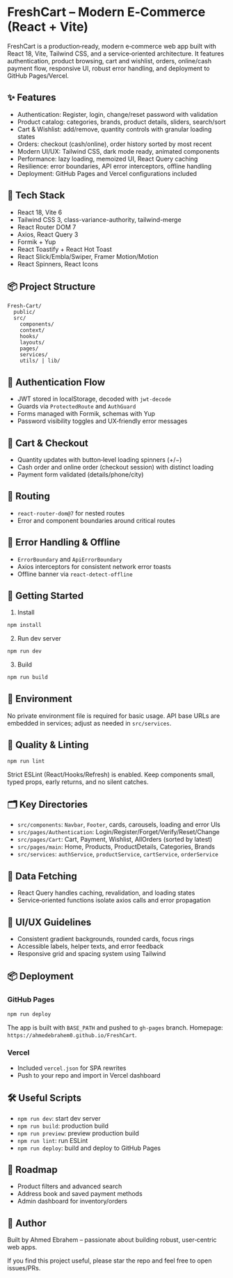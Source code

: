 # FreshCart – Modern E‑Commerce (React + Vite)

FreshCart is a production‑ready, modern e‑commerce web app built with React 18, Vite, Tailwind CSS, and a service‑oriented architecture. It features authentication, product browsing, cart and wishlist, orders, online/cash payment flow, responsive UI, robust error handling, and deployment to GitHub Pages/Vercel.

## ✨ Features

- Authentication: Register, login, change/reset password with validation
- Product catalog: categories, brands, product details, sliders, search/sort
- Cart & Wishlist: add/remove, quantity controls with granular loading states
- Orders: checkout (cash/online), order history sorted by most recent
- Modern UI/UX: Tailwind CSS, dark mode ready, animated components
- Performance: lazy loading, memoized UI, React Query caching
- Resilience: error boundaries, API error interceptors, offline handling
- Deployment: GitHub Pages and Vercel configurations included

## 🧰 Tech Stack

- React 18, Vite 6
- Tailwind CSS 3, class-variance-authority, tailwind-merge
- React Router DOM 7
- Axios, React Query 3
- Formik + Yup
- React Toastify + React Hot Toast
- React Slick/Embla/Swiper, Framer Motion/Motion
- React Spinners, React Icons

## 📦 Project Structure

```
Fresh-Cart/
  public/
  src/
    components/
    context/
    hooks/
    layouts/
    pages/
    services/
    utils/ | lib/
```

## 🔐 Authentication Flow

- JWT stored in localStorage, decoded with `jwt-decode`
- Guards via `ProtectedRoute` and `AuthGuard`
- Forms managed with Formik, schemas with Yup
- Password visibility toggles and UX‑friendly error messages

## 🛒 Cart & Checkout

- Quantity updates with button‑level loading spinners (+/−)
- Cash order and online order (checkout session) with distinct loading
- Payment form validated (details/phone/city)

## 🧭 Routing

- `react-router-dom@7` for nested routes
- Error and component boundaries around critical routes

## 🧱 Error Handling & Offline

- `ErrorBoundary` and `ApiErrorBoundary`
- Axios interceptors for consistent network error toasts
- Offline banner via `react-detect-offline`

## 🚀 Getting Started

1. Install

```bash
npm install
```

2. Run dev server

```bash
npm run dev
```

3. Build

```bash
npm run build
```

## 🔧 Environment

No private environment file is required for basic usage. API base URLs are embedded in services; adjust as needed in `src/services`.

## 🧪 Quality & Linting

```bash
npm run lint
```

Strict ESLint (React/Hooks/Refresh) is enabled. Keep components small, typed props, early returns, and no silent catches.

## 🗂️ Key Directories

- `src/components`: `Navbar`, `Footer`, cards, carousels, loading and error UIs
- `src/pages/Authentication`: Login/Register/Forget/Verify/Reset/Change
- `src/pages/Cart`: Cart, Payment, Wishlist, AllOrders (sorted by latest)
- `src/pages/main`: Home, Products, ProductDetails, Categories, Brands
- `src/services`: `authService`, `productService`, `cartService`, `orderService`

## 🔄 Data Fetching

- React Query handles caching, revalidation, and loading states
- Service‑oriented functions isolate axios calls and error propagation

## 🎨 UI/UX Guidelines

- Consistent gradient backgrounds, rounded cards, focus rings
- Accessible labels, helper texts, and error feedback
- Responsive grid and spacing system using Tailwind

## 📦 Deployment

### GitHub Pages

```bash
npm run deploy
```

The app is built with `BASE_PATH` and pushed to `gh-pages` branch. Homepage: `https://ahmedebrahem0.github.io/FreshCart`.

### Vercel

- Included `vercel.json` for SPA rewrites
- Push to your repo and import in Vercel dashboard

## 🛠️ Useful Scripts

- `npm run dev`: start dev server
- `npm run build`: production build
- `npm run preview`: preview production build
- `npm run lint`: run ESLint
- `npm run deploy`: build and deploy to GitHub Pages

## 🧭 Roadmap

- Product filters and advanced search
- Address book and saved payment methods
- Admin dashboard for inventory/orders

## 👤 Author

Built by Ahmed Ebrahem – passionate about building robust, user‑centric web apps.

If you find this project useful, please star the repo and feel free to open issues/PRs.
